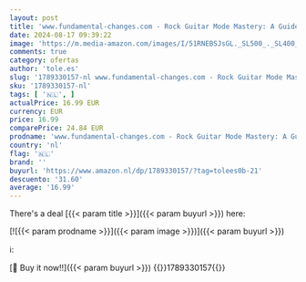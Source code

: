 ```yaml
---
layout: post
title: 'www.fundamental-changes.com - Rock Guitar Mode Mastery: A Guide to Learning and Applying the Guitar Modes to Rock and Shred Metal with Chris Zoupa: A Guide to Learning and Applying ... Rock and Shred Metal Guitar with Chris Zoupa'
date: 2024-08-17 09:39:22
image: 'https://m.media-amazon.com/images/I/51RNEBSJsGL._SL500_._SL400_.jpg'
comments: true
category: ofertas
author: 'tole.es'
slug: '1789330157-nl www.fundamental-changes.com - Rock Guitar Mode Mastery: A...'
sku: '1789330157-nl'
tags: [ '🇳🇱', ]
actualPrice: 16.99 EUR
currency: EUR
price: 16.99
comparePrice: 24.84 EUR
prodname: 'www.fundamental-changes.com - Rock Guitar Mode Mastery: A Guide to Learning and Applying the Guitar Modes to Rock and Shred Metal with Chris Zoupa: A Guide to Learning and Applying ... Rock and Shred Metal Guitar with Chris Zoupa'
country: 'nl'
flag: '🇳🇱'
brand: ''
buyurl: 'https://www.amazon.nl/dp/1789330157/?tag=tolees0b-21'
descuento: '31.60'
average: '16.99'
---
```


There's a deal [{{< param title >}}]({{< param buyurl >}})  here:

[![{{< param prodname >}}]({{< param image >}})]({{< param buyurl >}})

ℹ️:


[🛒 Buy it now!!]({{< param buyurl >}})
{{<world>}}1789330157{{</world>}}
